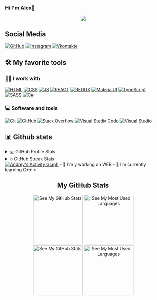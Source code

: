 ### Hi I'm Alex👋



<!-- Typing SVG by DimaXDD - https://github.com/DenverCoder1/readme-typing-svg -->
<p align="center">
  <a href="https://github.com/DenverCoder1/readme-typing-svg"><img src="https://readme-typing-svg.herokuapp.com/?lines=Student%20of%20BSTU;2%2B%20years%20of%20coding%20experience;Always%20learning%20new%20things&font=Fira%20Code&center=true&width=440&height=45&color=f75c7e&vCenter=true&size=22"></a>
</p>

## Social Media

<a href= "https://github.com/andreu64388"><img alt="GitHub" src="https://img.shields.io/badge/GitHub-000000.svg?style=flat-square&logo=github&logoColor=white"></a>
<a href= "https://www.instagram.com/andr_15_sh/"><img alt="Instagram" src="https://img.shields.io/badge/Instagram-ff0000.svg?style=flat-square&logo=instagram&logoColor=white"></a>
<a href= "https://vk.com/andr15shev"><img alt="Vkontakte" src="https://img.shields.io/badge/VK-0000ff.svg?style=flat-square&logo=vk&logoColor=white"></a>

## 🛠️ My favorite tools

### 👨‍💻 I work with
<p>
    <a href="https://github.com/search?q=user%3Aandreu64388+language%3Ahtml"><img alt="HTML" src="https://img.shields.io/badge/HTML-E34F26.svg?style=flat-square&logo=html5&logoColor=white"></a>
    <a href="https://github.com/search?q=user%3Aandreu64388+language%3Acss"><img alt="CSS" src="https://img.shields.io/badge/CSS-1572B6.svg?style=flat-square&logo=css3&logoColor=white"></a>
   <a href="https://github.com/search?q=user%3Aandreu64388+language%3Asass"><img alt="JS" src="https://img.shields.io/badge/JavaScript-yellow.svg?style=flat-square&logo=JavaScript&logoColor=white"></a>
   <a href="https://github.com/search?q=user%3Aandreu64388+language%3Asass"><img alt="REACT" src="https://img.shields.io/badge/React-blue.svg?style=flat-square&logo=React&logoColor=white"></a>
     <a href="https://github.com/search?q=user%3Aandreu64388+language%3Aredux"><img alt="REDUX" src="https://img.shields.io/badge/Redux-purple.svg?style=flat-square&logo=Redux&logoColor=white"></a>
  <a href="https://github.com/search?q=user%3Aandreu64388+language%3Amaterial-ui"><img alt="MaterialUI" src="https://img.shields.io/badge/MaterialUI-darkcyan.svg?style=flat-square&logo=Mui&logoColor=white"></a>
  <a href="https://github.com/search?q=user%3Aandreu64388+language%3Atypescript"><img alt="TypeScript" src="https://img.shields.io/badge/TypeScript-darkblue.svg?style=flat-square&logo=TypeScript&logoColor=white"></a>
    <a href="https://github.com/search?q=user%3Aandreu64388+language%3Asass"><img alt="SASS" src="https://img.shields.io/badge/Sass-hotpink.svg?style=flat-square&logo=SASS&logoColor=white"></a>
   <a href="https://github.com/search?q=user%3ATonyMaerro+language%3Acsharp"><img alt="C#" src="https://img.shields.io/badge/CS-5151ff.svg?style=flat-square&logo=CSHARP&logoColor=white"></a>
 
 
  
</p>

### 💻 Software and tools
<p>
    <a href="https://git-scm.com/"><img alt="Git" src="https://img.shields.io/badge/Git-F05033.svg?style=flat-square&logo=git&logoColor=white"></a>
    <a href="https://github.com/"><img alt="GitHub" src="https://img.shields.io/badge/GitHub-000001.svg?style=flat-square&logo=github&logoColor=white"></a>
    <a href="https://ru.stackoverflow.com/"><img alt="Stack Overflow" src="https://img.shields.io/badge/-Stack%20Overflow-FE7A16?style=flat-square&logo=stack-overflow&logoColor=white"></a>
    <a href="https://code.visualstudio.com/"><img alt="Visual Studio Code" src="https://img.shields.io/badge/Visual%20Studio%20Code-0078d7.svg?style=flat-square&logo=visual-studio-code&logoColor=white"></a>
    <a href="https://visualstudio.microsoft.com/"><img alt="Visual Studio" src="https://img.shields.io/badge/Visual%20Studio-8b00ff.svg?style=flat-square&logo=visual-studio&logoColor=white"></a>
 </p>
    

## 📊 Github stats

<!-- https://github.com/anuraghazra/github-readme-stats -->
<details> 
  <summary>💻 GitHub Profile Stats</summary>
  <br/>
    <a href="https://github.com/OlegSitko"><img alt="Andrey's Github Stats" src="https://denvercoder1-github-readme-stats.vercel.app/api/?username=andreu64388&show_icons=true&count_private=true&theme=react&hide_border=true&bg_color=1F222E&title_color=F85D7F&icon_color=F8D866" height="192px"/></a>
 
  <br/>
</details>

<details> 
  <summary>🔥 GitHub Streak Stats</summary>
  <br/>
    <a href="https://github.com/andreu64388">
    <img alt="DimaXDD's streak" src="https://github-readme-streak-stats.herokuapp.com/?user=andreu64388&theme=monokai-metallian&hide_border=true"/>
  </a>
  <br/>
</details>
<!-- https://github.com/ashutosh00710/github-readme-activity-graph -->
<a href="https://github.com/OlegSitko"><img alt="Andrey's Activity Graph" src="https://denvercoder1-activity-graph.herokuapp.com/graph/?username=andreu64388&bg_color=1F222E&color=F8D866&line=F85D7F&point=FFFFFF&hide_border=true" /></a>
- 🔭 I’m y working on WEB
- 🌱 I’m currently learning C++
<
<!-- GitHub stats -->
<h2 align="center">My GitHub Stats</h2>

<!-- DarkMode -->
<div align="center">
	<a href="https://github-readme-stats.vercel.app/api?custom_title=GitHub%20Stats&show_icons=true&hide_rank=false&count_private=true&disable_animations=true&username=fy5tew&cache_seconds=1800&locale=en&border_color=57a5fe&theme=github_dark#gh-dark-mode-only">
		<img
		src="https://github-readme-stats.vercel.app/api?custom_title=GitHub%20Stats&show_icons=true&hide_rank=false&count_private=true&disable_animations=true&username=OlegSitko&cache_seconds=1800&locale=en&border_color=57a5fe&theme=github_dark#gh-dark-mode-only"
		alt="See My GitHub Stats"
		height=160
	/></a>
	<a href="https://github-readme-stats.vercel.app/api/top-langs/?custom_title=Most%20Used%20Languages&layout=compact&langs_count=10&username=OlegSitko&cache_seconds=1800&locale=en&border_color=57a5fe&theme=github_dark#gh-dark-mode-only">
		<img
		src="https://github-readme-stats.vercel.app/api/top-langs/?custom_title=Most%20Used%20Languages&layout=compact&langs_count=10&username=OlegSitko&cache_seconds=1800&locale=en&border_color=57a5fe&theme=github_dark#gh-dark-mode-only"
		alt="See My Most Used Languages"
		height=160
	/></a>
</div>

<!-- LightMode -->
<div align="center">
	<a href="https://github-readme-stats.vercel.app/api?custom_title=GitHub%20Stats&show_icons=true&hide_rank=false&count_private=true&disable_animations=true&username=OlegSitko&cache_seconds=1800&locale=en&border_color=57a5fe&theme=github_light#gh-light-mode-only">
		<img
		src="https://github-readme-stats.vercel.app/api?custom_title=GitHub%20Stats&show_icons=true&hide_rank=false&count_private=true&disable_animations=true&username=OlegSitko&cache_seconds=1800&locale=en&border_color=57a5fe&theme=github_light#gh-light-mode-only"
		alt="See My GitHub Stats"
		height=160
	/></a>
	<a href="https://github-readme-stats.vercel.app/api/top-langs/?custom_title=Most%20Used%20Languages&layout=compact&langs_count=10&username=OlegSitko&cache_seconds=1800&locale=en&border_color=57a5fe&theme=github_light#gh-light-mode-only">
		<img
		src="https://github-readme-stats.vercel.app/api/top-langs/?custom_title=Most%20Used%20Languages&layout=compact&langs_count=10&username=OlegSitko&cache_seconds=1800&locale=en&border_color=57a5fe&theme=github_light#gh-light-mode-only"
		alt="See My Most Used Languages"
		height=160
	/></a>
</div>
